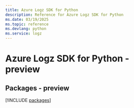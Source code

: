 ```yaml
---
title: Azure Logz SDK for Python
description: Reference for Azure Logz SDK for Python
ms.date: 03/19/2025
ms.topic: reference
ms.devlang: python
ms.service: logz
---
```

# Azure Logz SDK for Python - preview
## Packages - preview
[!INCLUDE [packages](logz-index.md)]